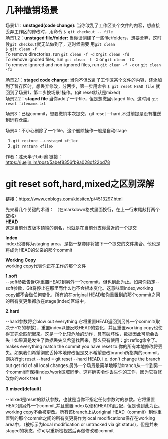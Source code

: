 
# 几种撤销场景
场景1.1：**unstaged(code change):** 当你改乱了工作区某个文件的内容，想直接丢弃工作区的修改时，用命令
```$ git checkout -- file```   
场景1.2：**unstaged file/folder:** 当你误创建了一些file/folders，想要舍弃，这时候`git checkout`就无法做到了，这时候需要
用`git clean`   
```$ git clean -f```   
To remove directories, run `git clean -f -d` or`git clean -fd`   
To remove ignored files, run `git clean -f -X` or `git clean -fX`   
To remove ignored and non-ignored files, run `git clean -f -x` or `git clean -fx`

场景2.1：**staged code change:** 当你不但改乱了工作区某个文件的内容，还添加到了暂存区时，想丢弃修改，分两步，第一步用命令
```$ git reset HEAD file```
就回到了场景1，第二步按场景1操作。(git reset默认是mixed)   
场景2.2：**staged file** 当你add了一个file，但是想撤回staged file。这时用 ```git reset filename.txt```

场景3：已经commit，想要撤销本次提交，git reset --hard,不过前提是没有推送到远程仓库。

场景4：不小心删除了一个file，这个删除操作一般是自动stage
1. `git restore --unstaged <file>`
2. `git restore <file>`

作者：胜天半子bibi酱
链接：https://juejin.im/post/5abef8356fb9a028df22bd78

# git reset soft,hard,mixed之区别深解  
链接：https://www.cnblogs.com/kidsitcn/p/4513297.html

先来看几个关键的术语： （在markdown格式里面换行，在上一行末尾敲打两个空格）  
**HEAD**  
这是当前分支版本顶端的别名，也就是在当前分支你最近的一个提交  

**Index**  
index也被称为staging area，是指一整套即将被下一个提交的文件集合。他也是将成为HEAD的父亲的那个commit  

**Working Copy**  
working copy代表你正在工作的那个文件  

**1.soft**  
--soft参数告诉Git重置HEAD到另外一个commit，但也到此为止。如果你指定--soft参数，Git将停止在那里而什么也不会根本变化。这意味着index,working copy都不会做任何变化，所有的在original HEAD和你重置到的那个commit之间的所有变更集都放在stage(index)区域中。

**2.hard**  

--hard参数将会blow out everything.它将重置HEAD返回到另外一个commit(取决于~12的参数），重置index以便反映HEAD的变化，并且重置working copy也使得其完全匹配起来。这是一个比较危险的动作，具有破坏性，数据因此可能会丢失！如果真是发生了数据丢失又希望找回来，那么只有使用：git reflog命令了。makes everything match the commit you have reset to.你的所有本地修改将丢失。如果我们希望彻底丢掉本地修改但是又不希望更改branch所指向的commit，则执行git reset --hard = git reset --hard HEAD. i.e. don't change the branch but get rid of all local changes.另外一个场景是简单地移动branch从一个到另一个commit而保持index/work区域同步。这将确实令你丢失你的工作，因为它将修改你的work tree！

**3.mixed(default）**

--mixed是reset的默认参数，也就是当你不指定任何参数时的参数。它将重置HEAD到另外一个commit,并且重置index以便和HEAD相匹配，但是也到此为止。working copy不会被更改。所有该branch上从original HEAD（commit）到你重置到的那个commit之间的所有变更将作为local modifications保存在working area中，（被标示为local modification or untracked via git status)，但是并未staged的状态，你可以重新检视然后再做修改和commit

